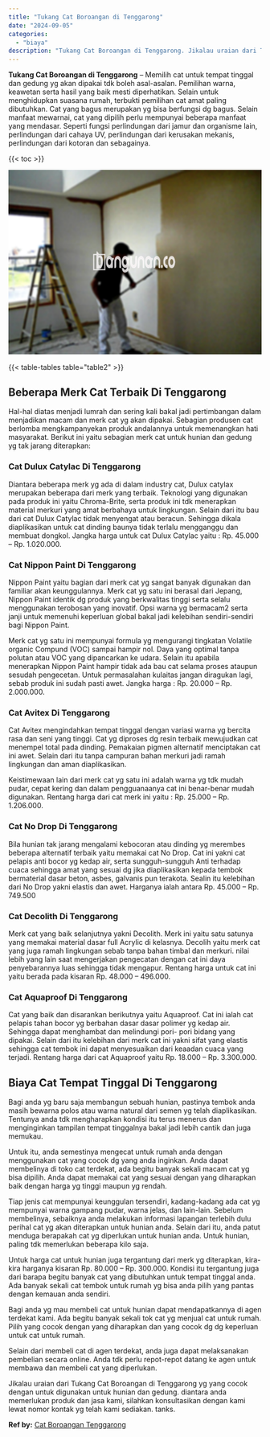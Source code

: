 ```yaml
---
title: "Tukang Cat Boroangan di Tenggarong"
date: "2024-09-05"
categories: 
  - "biaya"
description: "Tukang Cat Boroangan di Tenggarong. Jikalau uraian dari Tukang Cat Boroangan di Tenggarong yg yang cocok dengan untuk digunakan untuk hunian dan gedung. dian..."
---
```


**Tukang Cat Boroangan di Tenggarong** – Memilih cat untuk tempat tinggal dan gedung yg akan dipakai tdk boleh asal-asalan. Pemilihan warna, keawetan serta hasil yang baik mesti diperhatikan. Selain untuk menghidupkan suasana rumah, terbukti pemilihan cat amat paling dibutuhkan. Cat yang bagus merupakan yg bisa berfungsi dg bagus. Selain manfaat mewarnai, cat yang dipilih perlu mempunyai beberapa manfaat yang mendasar. Seperti fungsi perlindungan dari jamur dan organisme lain, perlindungan dari cahaya UV, perlindungan dari kerusakan mekanis, perlindungan dari kotoran dan sebagainya.

{{< toc >}}

![Tukang Cat Boroangan di Tenggarong](/images/jasa-cat-murah42.png)

{{< table-tables table="table2" >}}

## Beberapa Merk Cat Terbaik Di Tenggarong

Hal-hal diatas menjadi lumrah dan sering kali bakal jadi pertimbangan dalam menjadikan macam dan merk cat yg akan dipakai. Sebagian produsen cat berlomba mengkampanyekan produk andalannya untuk memenangkan hati masyarakat. Berikut ini yaitu sebagian merk cat untuk hunian dan gedung yg tak jarang diterapkan:

### Cat Dulux Catylac Di Tenggarong

Diantara beberapa merk yg ada di dalam industry cat, Dulux catylax merupakan beberapa dari merk yang terbaik. Teknologi yang digunakan pada produk ini yaitu Chroma-Brite, serta produk ini tdk menerapkan material merkuri yang amat berbahaya untuk lingkungan. Selain dari itu bau dari cat Dulux Catylac tidak menyengat atau beracun. Sehingga dikala diaplikasikan untuk cat dinding baunya tidak terlalu mengganggu dan membuat dongkol. Jangka harga untuk cat Dulux Catylac yaitu : Rp. 45.000 – Rp. 1.020.000.

### Cat Nippon Paint Di Tenggarong

Nippon Paint yaitu bagian dari merk cat yg sangat banyak digunakan dan familiar akan keunggulannya. Merk cat yg satu ini berasal dari Jepang, Nippon Paint identik dg produk yang berkwalitas tinggi serta selalu menggunakan terobosan yang inovatif. Opsi warna yg bermacam2 serta janji untuk memenuhi keperluan global bakal jadi kelebihan sendiri-sendiri bagi Nippon Paint.

Merk cat yg satu ini mempunyai formula yg mengurangi tingkatan Volatile organic Compund (VOC) sampai hampir nol. Daya yang optimal tanpa polutan atau VOC yang dipancarkan ke udara. Selain itu apabila menerapkan Nippon Paint hampir tidak ada bau cat selama proses ataupun sesudah pengecetan. Untuk permasalahan kulaitas jangan diragukan lagi, sebab produk ini sudah pasti awet. Jangka harga : Rp. 20.000 – Rp. 2.000.000.

### Cat Avitex Di Tenggarong

Cat Avitex mengindahkan tempat tinggal dengan variasi warna yg bercita rasa dan seni yang tinggi. Cat yg diproses dg resin terbaik mewujudkan cat menempel total pada dinding. Pemakaian pigmen alternatif menciptakan cat ini awet. Selain dari itu tanpa campuran bahan merkuri jadi ramah lingkungan dan aman diaplikasikan.

Keistimewaan lain dari merk cat yg satu ini adalah warna yg tdk mudah pudar, cepat kering dan dalam pengguanaanya cat ini benar-benar mudah digunakan. Rentang harga dari cat merk ini yaitu : Rp. 25.000 – Rp. 1.206.000.

### Cat No Drop Di Tenggarong

Bila hunian tak jarang mengalami kebocoran atau dinding yg merembes beberapa alternatif terbaik yaitu memakai cat No Drop. Cat ini yakni cat pelapis anti bocor yg kedap air, serta sungguh-sungguh Anti terhadap cuaca sehingga amat yang sesuai dg jika diaplikasikan kepada tembok bermaterial dasar beton, asbes, galvanis pun terakota. Sealin itu kelebihan dari No Drop yakni elastis dan awet. Harganya ialah antara Rp. 45.000 – Rp. 749.500

### Cat Decolith Di Tenggarong

Merk cat yang baik selanjutnya yakni Decolith. Merk ini yaitu satu satunya yang memakai material dasar full Acrylic di kelasnya. Decolih yaitu merk cat yang juga ramah lingkungan sebab tanpa bahan timbal dan merkuri. nilai lebih yang lain saat mengerjakan pengecatan dengan cat ini daya penyebarannya luas sehingga tidak mengapur. Rentang harga untuk cat ini yaitu berada pada kisaran Rp. 48.000 – 496.000.

### Cat Aquaproof Di Tenggarong

Cat yang baik dan disarankan berikutnya yaitu Aquaproof. Cat ini ialah cat pelapis tahan bocor yg berbahan dasar dasar polimer yg kedap air. Sehingga dapat menghambat dan melindungi pori- pori bidang yang dipakai. Selain dari itu kelebihan dari merk cat ini yakni sifat yang elastis sehingga cat tembok ini dapat menyesuaikan dari keaadan cuaca yang terjadi. Rentang harga dari cat Aquaproof yaitu Rp. 18.000 – Rp. 3.300.000.

## Biaya Cat Tempat Tinggal Di Tenggarong

Bagi anda yg baru saja membangun sebuah hunian, pastinya tembok anda masih bewarna polos atau warna natural dari semen yg telah diaplikasikan. Tentunya anda tdk mengharapkan kondisi itu terus menerus dan menginginkan tampilan tempat tinggalnya bakal jadi lebih cantik dan juga memukau.

Untuk itu, anda semestinya mengecat untuk rumah anda dengan menggunakan cat yang cocok dg yang anda inginkan. Anda dapat membelinya di toko cat terdekat, ada begitu banyak sekali macam cat yg bisa dipilih. Anda dapat memakai cat yang sesuai dengan yang diharapkan baik dengan harga yg tinggi maupun yg rendah.

Tiap jenis cat mempunyai keunggulan tersendiri, kadang-kadang ada cat yg mempunyai warna gampang pudar, warna jelas, dan lain-lain. Sebelum membelinya, sebaiknya anda melakukan informasi lapangan terlebih dulu perihal cat yg akan diterapkan untuk hunian anda. Selain dari itu, anda patut menduga berapakah cat yg diperlukan untuk hunian anda. Untuk hunian, paling tdk memerlukan beberapa kilo saja.

Untuk harga cat untuk hunian juga tergantung dari merk yg diterapkan, kira-kira harganya kisaran Rp. 80.000 – Rp. 300.000. Kondisi itu tergantung juga dari barapa begitu banyak cat yang dibutuhkan untuk tempat tinggal anda. Ada banyak sekali cat tembok untuk rumah yg bisa anda pilih yang pantas dengan kemauan anda sendiri.

Bagi anda yg mau membeli cat untuk hunian dapat mendapatkannya di agen terdekat kami. Ada begitu banyak sekali tok cat yg menjual cat untuk rumah. Pilih yang cocok dengan yang diharapkan dan yang cocok dg dg keperluan untuk cat untuk rumah.

Selain dari membeli cat di agen terdekat, anda juga dapat melaksanakan pembelian secara online. Anda tdk perlu repot-repot datang ke agen untuk membawa dan membeli cat yang diperlukan.

Jikalau uraian dari Tukang Cat Boroangan di Tenggarong yg yang cocok dengan untuk digunakan untuk hunian dan gedung. diantara anda memerlukan produk dan jasa kami, silahkan konsultasikan dengan kami lewat nomor kontak yg telah kami sediakan. tanks.

**Ref by:** [Cat Boroangan Tenggarong](https://id.wikipedia.org/wiki/Cat)
